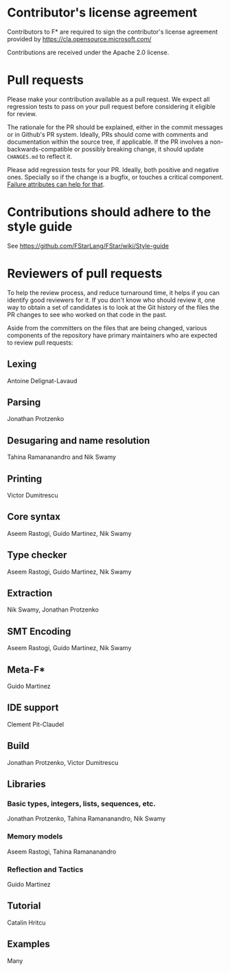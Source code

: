 # Contributor's license agreement

Contributors to F* are required to sign the contributor's license
agreement provided by https://cla.opensource.microsoft.com/

Contributions are received under the Apache 2.0 license.

# Pull requests

Please make your contribution available as a pull request. We expect
all regression tests to pass on your pull request before considering
it eligible for review.

The rationale for the PR should be explained, either in the commit messages
or in Github's PR system. Ideally, PRs should come with comments and
documentation within the source tree, if applicable. If the PR
involves a non-backwards-compatible or possibly breaking change,
it should update `CHANGES.md` to reflect it.

Please add regression tests for your PR. Ideally, both positive and negative
ones. Specially so if the change is a bugfix, or touches a critical component.
[Failure attributes can help for that](https://github.com/FStarLang/FStar/wiki/Failure-attributes).

# Contributions should adhere to the style guide

See https://github.com/FStarLang/FStar/wiki/Style-guide

# Reviewers of pull requests

To help the review process, and reduce turnaround time, it helps
if you can identify good reviewers for it. If you don't know who
should review it, one way to obtain a set of candidates is to look
at the Git history of the files the PR changes to see who worked on
that code in the past.

Aside from the committers on the files that are being changed, various
components of the repository have primary maintainers who are
expected to review pull requests:

## Lexing

Antoine Delignat-Lavaud

## Parsing

Jonathan Protzenko

## Desugaring and name resolution

Tahina Ramananandro and Nik Swamy

## Printing

Victor Dumitrescu

## Core syntax

Aseem Rastogi, Guido Martinez, Nik Swamy

## Type checker

Aseem Rastogi, Guido Martinez, Nik Swamy

## Extraction

Nik Swamy, Jonathan Protzenko

## SMT Encoding

Aseem Rastogi, Guido Martinez, Nik Swamy

## Meta-F*

Guido Martinez

## IDE support

Clement Pit-Claudel

## Build

Jonathan Protzenko, Victor Dumitrescu

## Libraries

### Basic types, integers, lists, sequences, etc.

Jonathan Protzenko, Tahina Ramananandro, Nik Swamy

### Memory models

Aseem Rastogi, Tahina Ramananandro

### Reflection and Tactics

Guido Martinez

## Tutorial

Catalin Hritcu

## Examples

Many
